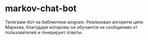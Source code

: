 # markov-chat-bot
Телеграм-бот на библиотеке aiogram. Реализован алгоритм цепи Маркова, благодаря которому он обучается на сообщениях от пользователей и генерирует ответы.
